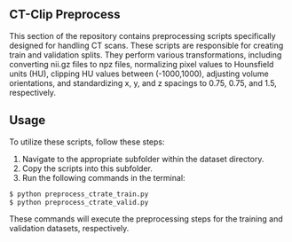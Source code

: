 ## CT-Clip Preprocess

This section of the repository contains preprocessing scripts specifically designed for handling CT scans. These scripts are responsible for creating train and validation splits. They perform various transformations, including converting nii.gz files to npz files, normalizing pixel values to Hounsfield units (HU), clipping HU values between (-1000,1000), adjusting volume orientations, and standardizing x, y, and z spacings to 0.75, 0.75, and 1.5, respectively.

## Usage

To utilize these scripts, follow these steps:

1. Navigate to the appropriate subfolder within the dataset directory.
2. Copy the scripts into this subfolder.
3. Run the following commands in the terminal:

```bash
$ python preprocess_ctrate_train.py
$ python preprocess_ctrate_valid.py
```

These commands will execute the preprocessing steps for the training and validation datasets, respectively.